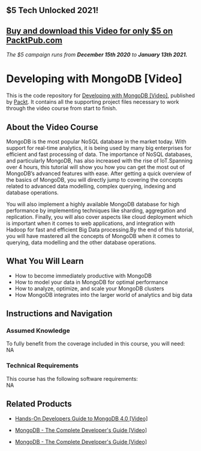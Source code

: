 ## $5 Tech Unlocked 2021!
[Buy and download this Video for only $5 on PacktPub.com](https://www.packtpub.com/product/developing-with-mongodb-video/9781787120648)
-----
*The $5 campaign         runs from __December 15th 2020__ to __January 13th 2021.__*

# Developing with MongoDB [Video]
This is the code repository for [Developing with MongoDB [Video]](https://www.packtpub.com/big-data-and-business-intelligence/developing-mongodb-video?utm_source=github&utm_medium=repository&utm_campaign=9781787120648), published by [Packt](https://www.packtpub.com/?utm_source=github). It contains all the supporting project files necessary to work through the video course from start to finish.
## About the Video Course
MongoDB is the most popular NoSQL database in the market today. With support for real-time analytics, it is being used by many big enterprises for efficient and fast processing of data. The importance of NoSQL databases, and particularly MongoDB, has also increased with the rise of IoT.Spanning over 4 hours, this tutorial will show you how you can get the most out of MongoDB’s advanced features with ease. After getting a quick overview of the basics of MongoDB, you will directly jump to covering the concepts related to advanced data modelling, complex querying, indexing and database operations.

You will also implement a highly available MongoDB database for high performance by implementing techniques like sharding, aggregation and replication. Finally, you will also cover aspects like cloud deployment which is important when it comes to web applications, and integration with Hadoop for fast and efficient Big Data processing.By the end of this tutorial, you will have mastered all the concepts of MongoDB when it comes to querying, data modelling and the other database operations.

<H2>What You Will Learn</H2>
<DIV class=book-info-will-learn-text>
<UL>
<LI>How to become immediately productive with MongoDB 
<LI>How to model your data in MongoDB for optimal performance 
<LI>How to analyze, optimize, and scale your MongoDB clusters 
<LI>How MongoDB integrates into the larger world of analytics and big data </LI></UL></DIV>

## Instructions and Navigation
### Assumed Knowledge
To fully benefit from the coverage included in this course, you will need:<br/>
NA
### Technical Requirements
This course has the following software requirements:<br/>
NA

## Related Products
* [Hands-On Developers Guide to MongoDB 4.0 [Video]]()

* [MongoDB - The Complete Developer's Guide [Video]]()

* [MongoDB - The Complete Developer's Guide [Video]]()

